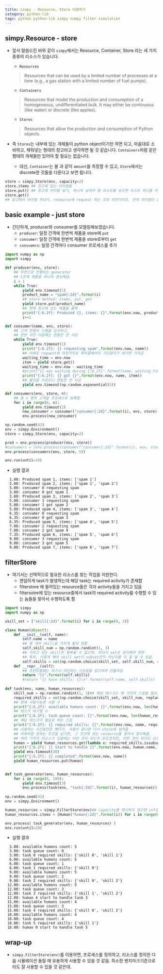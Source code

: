 ```yaml
---
title: simpy - Resource, Store 이용하기 
category: python-lib
tags: python python-lib simpy numpy filter simulation 
---
```


## simpy.Resource - store

- 앞서 말씀드린 바와 같이 `simpy`에서는 Resource, Container, Store 라는 세 가지 종류의 리소스가 있습니다. 
    - `Resources`
    > Resources that can be used by a limited number of processes at a time (e.g., a gas station with a limited number of fuel pumps).

    - `Containers` 
    > Resources that model the production and consumption of a homogeneous, undifferentiated bulk. It may either be continuous (like water) or discrete (like apples).

    - `Stores` 
    > Resources that allow the production and consumption of Python objects.

- 즉 `Stores`는 내부에 있는 개체들이 python object이기만 하면 되고, 마음대로 소비하고, 채워넣는 형태의 창고라고 생각하면 될 것 같습니다. `Containers`처럼 같은 형태의 개체들만 있어야 할 필요는 없습니다. 
    - 대신, `Container`는 물 과 같이 `amount`를 측정할 수 있고, `Store`에서는 discrete한 것들을 다룬다고 보면 됩니다. 

```python
store = simpy.Store(env, capacity=2)
store.items ## 창고에 있는 아이템들 
store.put() ## 창고에 아이템 넣기, 하나씩 넣어야 함 리스트를 넣으면 리스트 하나를 아이템 하나로 인식
store.get() 
## 창고에서 아이템 꺼내기. resource에 request 하는 것과 마찬가지로, 만약 아이템이 없으면 나올때까지 기다림. 
```

## basic example - just store 

- 간단하게, producer와 consumer를 모델링해보겠습니다. 
    - `producer`: 일정 간격에 한번씩 제품을 store에 `put`
    - `consumer`: 일정 간격에 한번씩 제품을 store로부터 `get`
    - `consuemrs`: 일정 간격마다 consumer 프로세스를 추가 

```python
import numpy as np 
import simpy 

def producer(env, store):
    ## 무한으로 진행되는 generator
    ## 1초에 제품을 하나씩 생성해냄. 
    i = 1
    while True:
        yield env.timeout(1)
        product_name = "spam{:2d}".format(i)
        ## store method: items, put, get 
        yield store.put(product_name)
        ## 현재 창고에 있는 제품들 출력 
        print("{:6.2f}: Produced {}, items: {}".format(env.now, product_name, store.items))
        i+=1

def consumer(name, env, store):
    ## 고객 한명이 스팸을 요구하고, 
    ## 한번 사간 다음에는 한동안 안 사감 
    while True:
        yield env.timeout(1)
        print("{:6.2f}: {} requesting spam".format(env.now, name))
        ## 아래도 request와 마찬가지로 획득할때까지 기다렸다가 생기면 가져감 
        waiting_time = env.now
        item = yield store.get()
        waiting_time = env.now - waiting_time
        #print("{} was waiting during {:6.2f}".format(name, waiting_time))
        print("{:6.2f}: {} got {}".format(env.now, name, item))
        ## 물건을 사갔으니 한동안 안 사감 
        yield env.timeout(np.random.exponential(5))

def consumers(env, store, n):
    ## 총 n 명의 고객을 프로세스로 등록함  
    for i in range(0, n):
        yield env.timeout(2)
        new_consumer = consumer("consumer{:2d}".format(i), env, store)
        env.process(new_consumer)

np.random.seed(42)
env = simpy.Environment()
store = simpy.Store(env, capacity=2)

prod = env.process(producer(env, store))
#consumers = [env.process(consumer("consumer{:2d}".format(i), env, store)) for i in range(0, 2)]
env.process(consumers(env, store, 5))

env.run(until=10)
```

- 실행 결과 

```
  1.00: Produced spam 1, items: ['spam 1']
  2.00: Produced spam 2, items: ['spam 1', 'spam 2']
  3.00: consumer 0 requesting spam
  3.00: consumer 0 got spam 1
  3.00: Produced spam 3, items: ['spam 2', 'spam 3']
  5.00: consumer 1 requesting spam
  5.00: consumer 1 got spam 2
  5.00: Produced spam 4, items: ['spam 3', 'spam 4']
  6.35: consumer 0 requesting spam
  6.35: consumer 0 got spam 3
  6.35: Produced spam 5, items: ['spam 4', 'spam 5']
  7.00: consumer 2 requesting spam
  7.00: consumer 2 got spam 4
  7.35: Produced spam 6, items: ['spam 5', 'spam 6']
  9.00: consumer 3 requesting spam
  9.00: consumer 3 got spam 5
  9.00: Produced spam 7, items: ['spam 6', 'spam 7']
```

## filterStore

- 여기서는 선택적으로 필요한 리소스를 찾는 작업을 지원한다. 
    - 랜덤하게 task가 발생하는데 해당 task는 required activity가 존재함
    - filterstore 에 들어있는 resource들은 각자 activity들을 가지고 있음
    - filtersotre에 있는 resource중에서 task의 required activity를 수행할 수 있는 놈들을 찾아서 수행하도록 함

```python
import simpy 
import numpy as np 

skill_set = ["skill{:2d}".format(i) for i in range(0, 3)]

class Human(object):
    def __init__(self, name):
        self.name = name
        ## 몇 개의 skill을 가지게 될지 정함 
        self.skill_num = np.random.randint(1, 3)
        ## 가지고 있는 skill은 중복될 수 없으며, 따라서 set로 관리해야 편한
        ## 특히, 이렇게 해야 skill set이 subset인지 아닌지를 더 잘 알 수 있음. 
        self.skills = set(np.random.choice(skill_set, self.skill_num, replace=False))
    def __repr__(self):
        ## 프린트할때는 여기서 리턴되는 스트링을 참고하여 만들어짐 
        return "{}".format(self.skills)
        #return "{} have skills: {}\n".format(self.name, self.skills)
        
def task(env, name, human_resources):
    skill_num = np.random.randint(1, 3)## 해당 태스크는 몇 가지의 스킬을 필요로 하는가 
    required_skills = set(np.random.choice(skill_set, skill_num, replace=False))
    ## 현재 사용가능한 사람 수 
    print("{:6.2f}: available humans count: {}".format(env.now, len(human_resources.items)))
    ## 태스크 대기열 수 
    print("{:6.2f}: task queue count: {}".format(env.now, len(human_resources.get_queue)))
    ## 해당 태스크가 필요로 하는 스킬 
    print("{:6.2f}: {} required skills: {}".format(env.now, name, required_skills))
    ## 사용하는 시간동안은 뺐다가, 사용이 끝나면 다시 store에 넣어줌 
    ## 아래처럼 원하는 조건을 넘기면, 그 조건에 맞는 resource를 찾아서 정리해줌. 
    ## 여러 가지의 리소스가 있을때는 어떤 것이 되는지 모르겠지만, 어떤 것이 되어도 상관없지 않은가.
    human = yield human_resources.get(lambda x: required_skills.issubset(x.skills))
    print("{:6.2f}: {} start to handle {}".format(env.now, human.name, name))
    yield env.timeout(30)
    print("{:6.2f}: {} completed".format(env.now, name))
    yield human_resources.put(human)
    

def task_generator(env, human_resources):
    for i in range(0, 100):
        yield env.timeout(3)
        env.process(task(env, "task{:2d}".format(i), human_resources))
        
np.random.seed(42)
env = simpy.Environment()

human_resources = simpy.FilterStore(env)## capacity를 명시하지 않으면 inf로 인식함. 즉 존나 마음껏 할수 있다는 이야기. 
human_resources.items = [Human("human{:2d}".format(i)) for i in range(0, 5)]

env.process( task_generator(env, human_resources) )
env.run(until=20)
```

- 실행 결과 

```
  3.00: available humans count: 5
  3.00: task queue count: 0
  3.00: task 0 required skills: {'skill 0', 'skill 1'}
  6.00: available humans count: 5
  6.00: task queue count: 1
  6.00: task 1 required skills: {'skill 0'}
  9.00: available humans count: 5
  9.00: task queue count: 2
  9.00: task 2 required skills: {'skill 0', 'skill 2'}
 12.00: available humans count: 5
 12.00: task queue count: 3
 12.00: task 3 required skills: {'skill 1', 'skill 2'}
 12.00: human 4 start to handle task 3
 15.00: available humans count: 4
 15.00: task queue count: 3
 15.00: task 4 required skills: {'skill 0', 'skill 2'}
 18.00: available humans count: 4
 18.00: task queue count: 4
 18.00: task 5 required skills: {'skill 1'}
 18.00: human 0 start to handle task 5
```


## wrap-up

- `simpy.FilterStore(env)`를 이용하면, 프로세스를 정의하고, 리소스를 정의한 다음 시뮬레이션 돌릴 때 유용하게 사용할 수 있을 것 같음. 최소한 벤치마크기준으로라도 잘 사용할 수 있을 것 같은데. 
